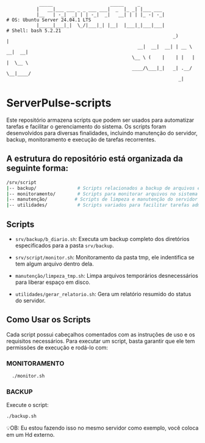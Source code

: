 ```
            _____                     _____     _         
           |   __|___ ___ _ _ ___ ___|  _  |_ _| |___ ___     
           |__   | -_|  _| | | -_|  _|   __| | | |_ -| -_|                             # OS: Ubuntu Server 24.04.1 LTS
           |_____|___|_|  \_/|___|_| |__|  |___|_|___|___|                             # Shell: bash 5.2.21 
                                                             _)       |        
                                                __|  __|  __| | __ \  __|  __| 
                                              \__ \ (    |    | |   | |  \__ \ 
                                              ____/\___|_|   _| .__/ \__|____/ 
                                                               _|                                           
```
# ServerPulse-scripts

Este repositório armazena scripts que podem ser usados para automatizar tarefas e facilitar o gerenciamento do sistema. Os scripts foram desenvolvidos para diversas finalidades, incluindo manutenção do servidor, backup, monitoramento e execução de tarefas recorrentes.

## A estrutura do repositório está organizada da seguinte forma:

```bash
/srv/script
|-- backup/               # Scripts relacionados a backup de arquivos e bancos de dados
|-- monitoramento/        # Scripts para monitorar arquivos no sistema
|-- manutenção/          # Scripts de limpeza e manutenção do servidor
|-- utilidades/           # Scripts variados para facilitar tarefas administrativas
```
## Scripts

- `srv/backup/b_diario.sh`: Executa um backup completo dos diretórios especificados para a pasta ```srv/backup```.

- `srv/script/monitor.sh`: Monitoramento da pasta tmp, ele indentifica se tem algum arquivo dentro dela.

- `manutenção/limpeza_tmp.sh`: Limpa arquivos temporários desnecessários para liberar espaço em disco.

- `utilidades/gerar_relatorio.sh`: Gera um relatório resumido do status do servidor.

## Como Usar os Scripts
Cada script possui cabeçalhos comentados com as instruções de uso e os requisitos necessários. Para executar um script, basta garantir que ele tem permissões de execução e rodá-lo com:

### MONITORAMENTO

```bash
  ./monitor.sh
```

### BACKUP
Execute o script:

```bash
./backup.sh
```

💡OB: Eu estou fazendo isso no mesmo servidor como exemplo, você coloca em um Hd externo.
